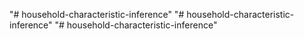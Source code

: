 "# household-characteristic-inference" "# household-characteristic-inference" 
"# household-characteristic-inference" 
